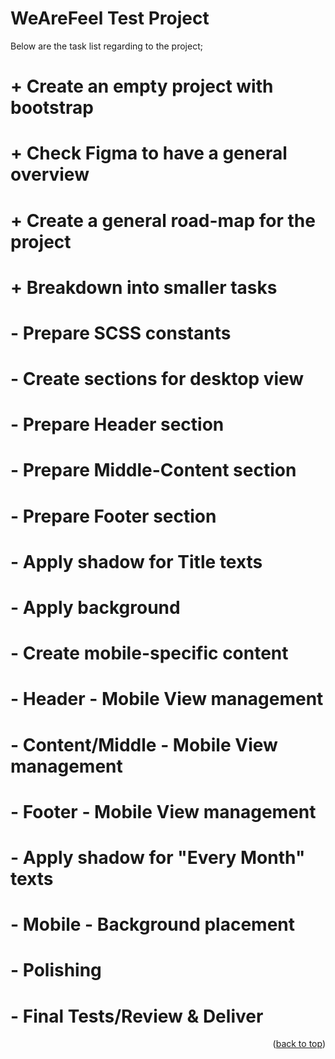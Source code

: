 <!-- CONTRIBUTING -->

## <h1>WeAreFeel Test Project</h1>

Below are the task list regarding to the project;

# + Create an empty project with bootstrap

# + Check Figma to have a general overview

# + Create a general road-map for the project

# + Breakdown into smaller tasks

# - Prepare SCSS constants

# - Create sections for desktop view

# - Prepare Header section

# - Prepare Middle-Content section

# - Prepare Footer section

# - Apply shadow for Title texts

# - Apply background

# - Create mobile-specific content

# - Header - Mobile View management

# - Content/Middle - Mobile View management

# - Footer - Mobile View management

# - Apply shadow for "Every Month" texts

# - Mobile - Background placement

# - Polishing

# - Final Tests/Review & Deliver

<p align="right">(<a href="#top">back to top</a>)</p>
